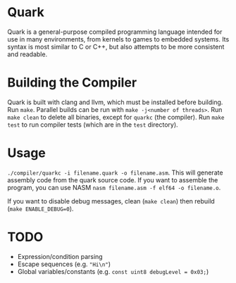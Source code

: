 # Quark
Quark is a general-purpose compiled programming language intended for use in many environments, from kernels to games to embedded systems. Its syntax is most similar to C or C++, but also attempts to be more consistent and readable.

# Building the Compiler
Quark is built with clang and llvm, which must be installed before building.
Run `make`. Parallel builds can be run with `make -j<number of threads>`.
Run `make clean` to delete all binaries, except for `quarkc` (the compiler).
Run `make test` to run compiler tests (which are in the `test` directory).

# Usage
`./compiler/quarkc -i filename.quark -o filename.asm`. This will generate assembly code from the quark source code. If you want to assemble the program, you can use NASM `nasm filename.asm -f elf64 -o filename.o`.

If you want to disable debug messages, clean (`make clean`) then rebuild (`make ENABLE_DEBUG=0`).

# TODO
* Expression/condition parsing
* Escape sequences (e.g. `"Hi\n"`)
* Global variables/constants (e.g. `const uint8 debugLevel = 0x03;`)
